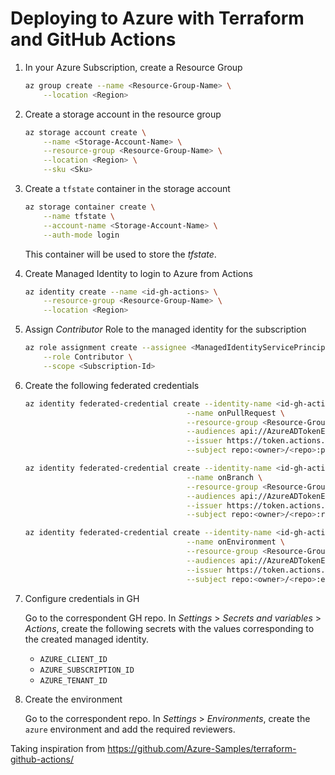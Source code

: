 # Deploying to Azure with Terraform and GitHub Actions

1. In your Azure Subscription, create a Resource Group

    ```sh
    az group create --name <Resource-Group-Name> \
        --location <Region>
    ```

1. Create a storage account in the resource group

    ```sh
    az storage account create \
        --name <Storage-Account-Name> \
        --resource-group <Resource-Group-Name> \
        --location <Region> \
        --sku <Sku>
    ```

1. Create a `tfstate` container in the storage account

    ```sh
    az storage container create \
        --name tfstate \
        --account-name <Storage-Account-Name> \
        --auth-mode login
    ```

    This container will be used to store the _tfstate_.

1. Create Managed Identity to login to Azure from Actions

    ```sh
    az identity create --name <id-gh-actions> \
        --resource-group <Resource-Group-Name> \
        --location <Region>
    ```

1. Assign _Contributor_ Role to the managed identity for the subscription

    ```sh
    az role assignment create --assignee <ManagedIdentityServicePrincipal> \
        --role Contributor \
        --scope <Subscription-Id>
    ```

1. Create the following federated credentials

    ```sh
    az identity federated-credential create --identity-name <id-gh-actions> \
                                        --name onPullRequest \
                                        --resource-group <Resource-Group-Name> \
                                        --audiences api://AzureADTokenExchange \
                                        --issuer https://token.actions.githubusercontent.com \
                                        --subject repo:<owner>/<repo>:pull_request

    az identity federated-credential create --identity-name <id-gh-actions> \
                                        --name onBranch \
                                        --resource-group <Resource-Group-Name> \
                                        --audiences api://AzureADTokenExchange \
                                        --issuer https://token.actions.githubusercontent.com \
                                        --subject repo:<owner>/<repo>:ref:refs/heads/main

    az identity federated-credential create --identity-name <id-gh-actions> \
                                        --name onEnvironment \
                                        --resource-group <Resource-Group-Name> \
                                        --audiences api://AzureADTokenExchange \
                                        --issuer https://token.actions.githubusercontent.com \
                                        --subject repo:<owner>/<repo>:environment:azure
    ```

1. Configure credentials in GH

   Go to the correspondent GH repo. In _Settings_ > _Secrets and variables_ > _Actions_, create the following secrets with the values corresponding to the created managed identity.
   - `AZURE_CLIENT_ID`
   - `AZURE_SUBSCRIPTION_ID`
   - `AZURE_TENANT_ID`

1. Create the environment

   Go to the correspondent repo. In _Settings_ > _Environments_, create the `azure` environment and add the required reviewers.




Taking inspiration from https://github.com/Azure-Samples/terraform-github-actions/